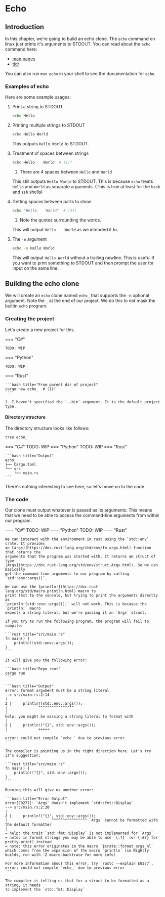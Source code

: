 # Echo

## Introduction

In this chapter, we're going to build an echo clone. The `echo` command on linux just
prints it's arguments to STDOUT. You can read about the `echo` command here:

- [man pages](https://man7.org/linux/man-pages/man1/echo.1p.html)
- [tldr](https://tldr.ostera.io/echo)

You can also run `man echo` in your shell to see the documentation for `echo`.

### Examples of echo

Here are some example usages:

1. Print a string to STDOUT

    ```bash
    echo Hello
    ```

2. Printing multiple strings to STDOUT

    ```bash
    echo Hello World
    ```

    This outputs `Hello World` to STDOUT.

3. Treatment of spaces between strings

    ```bash
    echo Hello    World  # (1)!
    ```

    1. There are 4 spaces between `Hello` and `World`

    This still outputs `Hello World` to STDOUT. This is because `echo` treats `Hello`
    and `World` as separate arguments. (This is true at least for the `bash` and `zsh`
    shells)

4. Getting spaces between parts to show

    ```bash
    echo "Hello    World"  # (1)!
    ```

    1. Note the quotes surrounding the words.

    This will output `Hello    World` as we intended it to.

5. The `-n` argument

    ```bash
    echo -n Hello World
    ```

    This will output `Hello World` without a trailing newline. This is useful if you
    want to print something to STDOUT and then prompt the user for input on the same
    line.


## Building the echo clone

We will create an `echo` clone named `echo_` that supports the `-n` optional argument.
Note the `_` at the end of our project. We do this to not mask the builtin `echo`
program.

### Creating the project

Let's create a new project for this.

=== "C#"

    TODO: WIP
=== "Python"

    TODO: WIP
=== "Rust"

    ```bash title="From parent dir of project"
    cargo new echo_  # (1)!
    ```

    1. I haven't specified the `--bin` argument. It is the default project type.


#### Directory structure

The directory structure looks like follows:

```bash title="From parent dir of project"
tree echo_
```

=== "C#"
    TODO: WIP
=== "Python"
    TODO: WIP
=== "Rust"

    ```bash title="Output"
    echo_
    ├── Cargo.toml
    └── src
        └── main.rs
    ```

There's nothing interesting to see here, so let's move on to the code.

### The code

Our clone must output whatever is passed as its arguments. This means that we need to be
able to access the command-line arguments from within our program.

=== "C#"
    TODO: WIP
=== "Python"
    TODO: WIP
=== "Rust"

    We can interact with the environment in rust using the `std::env` crate. It provides
    an [args](https://doc.rust-lang.org/std/env/fn.args.html) function that returns the
    arguments that the program was started with. It returns an struct of type
    [Args](https://doc.rust-lang.org/std/env/struct.Args.html). So we can basically
    get the command-line arguments to our program by calling `std::env::args()`.

    We can use the [println!](https://doc.rust-lang.org/std/macro.println.html) macro to
    print text to the console, but trying to print the arguments directly as
    `println!(std::env::args());` will not work. This is becasue the `println!` macro
    expects a string literal, but we're passing it an `Args` struct.

    If you try to run the following program, the program will fail to compile:

    ```rust title="src/main.rs"
    fn main() {
        println!(std::env::args());
    }
    ```

    It will give you the following error:

    ```bash title="Repo root"
    cargo run
    ```

    ```bash title="Output"
    error: format argument must be a string literal
    --> src/main.rs:2:14
    |
    2 |     println!(std::env::args());
    |              ^^^^^^^^^^^^^^^^
    |
    help: you might be missing a string literal to format with
    |
    2 |     println!("{}", std::env::args());
    |              +++++

    error: could not compile `echo_` due to previous error
    ```

    The compiler is pointing us in the right direction here. Let's try it's suggestion:

    ```rust title="src/main.rs"
    fn main() {
        println!("{}", std::env::args());
    }
    ```

    Running this will give us another error:

    ```bash title="Error Output"
    error[E0277]: `Args` doesn't implement `std::fmt::Display`
    --> src/main.rs:2:20
    |
    2 |     println!("{}", std::env::args());
    |                    ^^^^^^^^^^^^^^^^ `Args` cannot be formatted with the default formatter
    |
    = help: the trait `std::fmt::Display` is not implemented for `Args`
    = note: in format strings you may be able to use `{:?}` (or {:#?} for pretty-print) instead
    = note: this error originates in the macro `$crate::format_args_nl` which comes from the expansion of the macro `println` (in Nightly builds, run with -Z macro-backtrace for more info)

    For more information about this error, try `rustc --explain E0277`.
    error: could not compile `echo_` due to previous error
    ```

    The compiler is telling us that for a struct to be formatted as a string, it needs
    to implement the `std::fmt::Display`
